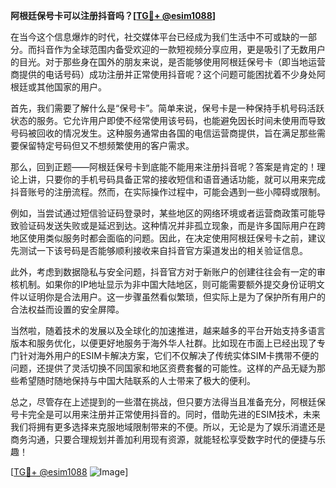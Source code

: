 **阿根廷保号卡可以注册抖音吗？[[TG💪+ @esim1088](https://t.me/s/esim1088)]**

在当今这个信息爆炸的时代，社交媒体平台已经成为我们生活中不可或缺的一部分。而抖音作为全球范围内备受欢迎的一款短视频分享应用，更是吸引了无数用户的目光。对于那些身在国外的朋友来说，是否能够使用阿根廷保号卡（即当地运营商提供的电话号码）成功注册并正常使用抖音呢？这个问题可能困扰着不少身处阿根廷或其他国家的用户。

首先，我们需要了解什么是“保号卡”。简单来说，保号卡是一种保持手机号码活跃状态的服务。它允许用户即使不经常使用该号码，也能避免因长时间未使用而导致号码被回收的情况发生。这种服务通常由各国的电信运营商提供，旨在满足那些需要保留特定号码但又不想频繁使用的客户需求。

那么，回到正题——阿根廷保号卡到底能不能用来注册抖音呢？答案是肯定的！理论上讲，只要你的手机号码具备正常的接收短信和语音通话功能，就可以用来完成抖音账号的注册流程。然而，在实际操作过程中，可能会遇到一些小障碍或限制。

例如，当尝试通过短信验证码登录时，某些地区的网络环境或者运营商政策可能导致验证码发送失败或是延迟到达。这种情况并非孤立现象，而是许多国际用户在跨地区使用类似服务时都会面临的问题。因此，在决定使用阿根廷保号卡之前，建议先测试一下该号码是否能够顺利接收来自抖音官方渠道发出的相关验证信息。

此外，考虑到数据隐私与安全问题，抖音官方对于新账户的创建往往会有一定的审核机制。如果你的IP地址显示为非中国大陆地区，则可能需要额外提交身份证明文件以证明你是合法用户。这一步骤虽然看似繁琐，但实际上是为了保护所有用户的合法权益而设置的安全屏障。

当然啦，随着技术的发展以及全球化的加速推进，越来越多的平台开始支持多语言版本和服务优化，以便更好地服务于海外华人社群。比如现在市面上已经出现了专门针对海外用户的ESIM卡解决方案，它们不仅解决了传统实体SIM卡携带不便的问题，还提供了灵活切换不同国家和地区资费套餐的可能性。这样的产品无疑为那些希望随时随地保持与中国大陆联系的人士带来了极大的便利。

总之，尽管存在上述提到的一些潜在挑战，但只要方法得当且准备充分，阿根廷保号卡完全是可以用来注册并正常使用抖音的。同时，借助先进的ESIM技术，未来我们将拥有更多选择来克服地域限制带来的不便。所以，无论是为了娱乐消遣还是商务沟通，只要合理规划并善加利用现有资源，就能轻松享受数字时代的便捷与乐趣！

[[TG💪+ @esim1088](https://t.me/s/esim1088) ![Image](https://i.postimg.cc/4NQfJmqS/Snipaste-2025-05-13-00-14-12.png)]